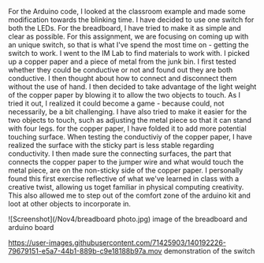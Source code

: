 For the Arduino code, I looked at the classroom example and made some modification towards the blinking time. I have decided to use one switch for both the LEDs. For the breadboard, I have tried to make it as simple and clear as possible. For this assignment, we are focusing on coming up with an unique switch, so that is what I've spend the most time on - getting the switch to work. I went to the IM Lab to find materials to work with. I picked up a copper paper and a piece of metal from the junk bin. I first tested whether they could be conductive or not and found out they are both conductive. I then thought about how to connect and disconnect them without the use of hand. I then decided to take advantage of the light weight of the copper paper by blowing it to allow the two objects to touch. As I tried it out, I realized it could become a game - because could, not necessarily, be a bit challenging. I have also tried to make it easier for the two objects to touch, such as adjusting the metal piece so that it can stand with four legs. for the copper paper, I have folded it to add more potential touching surface. When testing the conductiviy of the copper paper, I have realized the surface with the sticky part is less stable regarding conductivity. I then made sure the connecting surfaces, the part that connects the copper paper to the jumper wire and what would touch the metal piece, are on the non-sticky side of the copper paper. I personally found this first exercise reflective of what we've learned in class with a creative twist, allowing us toget familiar in physical computing creativity. This also allowed me to step out of the comfort zone of the arduino kit and loot at other objects to incorporate in.

![Screenshot](/Nov4/breadboard photo.jpg)
image of the breadboard and arduino board

https://user-images.githubusercontent.com/71425903/140192226-79679151-e5a7-44b1-889b-c9e18188b97a.mov
demonstration of the switch
